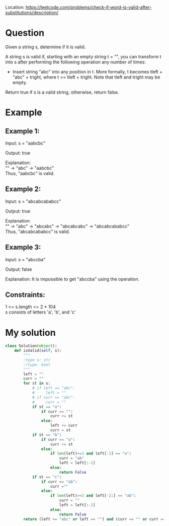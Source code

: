 Location: https://leetcode.com/problems/check-if-word-is-valid-after-substitutions/description/
# Question
Given a string s, determine if it is valid.

A string s is valid if, starting with an empty string t = "", you can transform t into s after performing the following operation any number of times:

- Insert string "abc" into any position in t. More formally, t becomes tleft + "abc" + tright, where t == tleft + tright. Note that tleft and tright may be empty.

Return true if s is a valid string, otherwise, return false.
 
# Example

## Example 1:

Input: s = "aabcbc"

Output: true

Explanation:\
"" -> "abc" -> "aabcbc"\
Thus, "aabcbc" is valid.

## Example 2:

Input: s = "abcabcababcc"

Output: true

Explanation:\
"" -> "abc" -> "abcabc" -> "abcabcabc" -> "abcabcababcc"\
Thus, "abcabcababcc" is valid.

## Example 3:

Input: s = "abccba"

Output: false

Explanation: It is impossible to get "abccba" using the operation.
 

## Constraints:

1 <= s.length <= 2 * 104\
s consists of letters 'a', 'b', and 'c'
 

# My solution 
```python
class Solution(object):
    def isValid(self, s):
        """
        :type s: str
        :rtype: bool
        """
        left = ""
        curr = ""
        for st in s:
            # if left == "abc":
            #     left = ""
            # if curr == "abc":
            #     curr = ""
            if st == "a":
                if curr == "":
                    curr += st
                else:
                    left += curr
                    curr = st
            if st == "b":
                if curr == "a":
                    curr += st
                else:
                    if len(left)>=1 and left[-1] == "a":
                        curr = "ab"
                        left = left[:-1]
                    else:
                        return False
            if st == "c":
                if curr == "ab":
                    curr =""
                else:
                    if len(left)>=2 and left[-2:] == "ab":
                        curr = ""
                        left = left[:-2]
                    else:
                        return False
        return (left == "abc" or left == "") and (curr == "" or curr == "abc")
```
